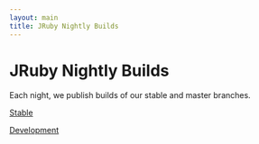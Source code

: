 ```yaml
---
layout: main
title: JRuby Nightly Builds
---
```

# JRuby Nightly Builds

Each night, we publish builds of our stable and master branches.

[Stable](https://projectodd.ci.cloudbees.com/view/JRuby/job/jruby-stable-dist/lastSuccessfulBuild/artifact/release/)

[Development](https://projectodd.ci.cloudbees.com/view/JRuby/job/jruby-development-dist/lastSuccessfulBuild/artifact/release/)

